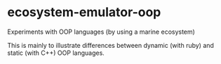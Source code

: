 ecosystem-emulator-oop
======================

Experiments with OOP languages (by using a marine ecosystem)

This is mainly to illustrate differences between dynamic (with ruby) and static (with C++) OOP languages.
